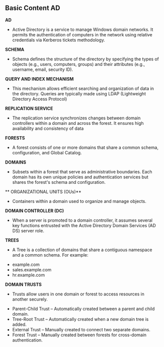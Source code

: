 ## Basic Content AD

**AD**
- Active Directory is a service to manage Windows domain networks. It permits the authentication of computers in the network using relative credentials via Kerberos tickets methodology.

**SCHEMA**
- Schema defines the structure of the directory by specifying the types of objects (e.g., users, computers, groups) and their attributes (e.g., username, email, security ID).

**QUERY AND INDEX MECHANISM**
- This mechanism allows efficient searching and organization of data in the directory. Queries are typically made using LDAP (Lightweight Directory Access Protocol)

**REPLICATION SERVICE** 
- The replication service synchronizes changes between domain controllers within a domain and across the forest. It ensures high availability and consistency of data

**FORESTS**
- A forest consists of one or more domains that share a common schema, configuration, and Global Catalog.

**DOMAINS**
- Subsets within a forest that serve as administrative boundaries. Each domain has its own unique policies and authentication services but shares the forest's schema and configuration.

** ORGANIZATIONAL UNITS (OUs)** 
- Containers within a domain used to organize and manage objects.

**DOMAIN CONTROLLER (DC)**
- When a server is promoted to a domain controller, it assumes several key functions entrusted with the Active Directory Domain Services (AD DS) server role.

**TREES** 
- A Tree is a collection of domains that share a contiguous namespace and a common schema. For example:

* example.com
* sales.example.com
* hr.example.com

**DOMAIN TRUSTS** 
- Trusts allow users in one domain or forest to access resources in another securely.

* Parent-Child Trust – Automatically created between a parent and child domain.
* Tree-Root Trust – Automatically created when a new domain tree is added.
* External Trust – Manually created to connect two separate domains.
* Forest Trust – Manually created between forests for cross-domain authentication.